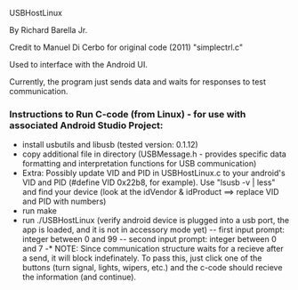 USBHostLinux

By Richard Barella Jr.

Credit to Manuel Di Cerbo for original code (2011) "simplectrl.c"

Used to interface with the Android UI.

Currently, the program just sends data and waits for responses to test communication.


### Instructions to Run C-code (from Linux) - for use with associated Android Studio Project:

- install usbutils and libusb (tested version: 0.1.12)
- copy additional file in directory (USBMessage.h - provides specific data formatting and interpretation functions for USB communication)
- Extra: Possibly update VID and PID in USBHostLinux.c to your android's VID and PID (#define VID 0x22b8, for example). Use "lsusb -v | less" and find your device (look at the idVendor & idProduct ==> replace VID and PID with numbers)
- run make
- run ./USBHostLinux (verify android device is plugged into a usb port, the app is loaded, and it is not in accessory mode yet)
-- first input prompt: integer between 0 and 99
-- second input prompt: integer between 0 and 7
-* NOTE: Since communication structure waits for a recieve after a send, it will block indefinately. To pass this, just click one of the buttons (turn signal, lights, wipers, etc.) and the c-code should recieve the information (and continue).
